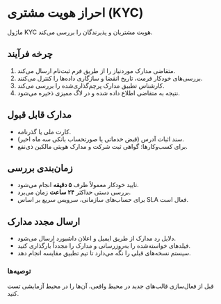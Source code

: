 # احراز هویت مشتری (KYC)

ماژول KYC هویت مشتریان و پذیرندگان را بررسی می‌کند.

## چرخه فرآیند
1. متقاضی مدارک موردنیاز را از طریق فرم ثبت‌نام ارسال می‌کند.
2. بررسی‌های خودکار فرمت، تاریخ انقضا و سازگاری داده‌ها را کنترل می‌کنند.
3. کارشناس تطبیق مدارک پرچم‌گذاری‌شده را بررسی می‌کند.
4. نتیجه به متقاضی اطلاع داده شده و در لاگ ممیزی ذخیره می‌شود.

## <a id="accepted-documents"></a>مدارک قابل قبول
- کارت ملی یا گذرنامه.
- سند اثبات آدرس (قبض خدماتی یا صورتحساب بانکی سه ماه اخیر).
- برای کسب‌وکارها: گواهی ثبت شرکت و مدارک هویتی مالکین ذی‌نفع.

## <a id="verification-timelines"></a>زمان‌بندی بررسی
- تایید خودکار معمولاً ظرف **۵ دقیقه** انجام می‌شود.
- بررسی دستی حداکثر **۲۴ ساعت** زمان می‌برد.
- برای حساب‌های سازمانی، سرویس سریع بر اساس SLA فعال است.

## <a id="resubmit-kyc"></a>ارسال مجدد مدارک
- دلایل رد مدارک از طریق ایمیل و اعلان داشبورد ارسال می‌شود.
- فیلدهای خواسته‌شده را به‌روزرسانی و مدارک را مجدداً بارگذاری کنید.
- سیستم نسخه‌های قبلی را نگه می‌دارد تا تیم تطبیق مقایسه انجام دهد.

### توصیه‌ها
قبل از فعال‌سازی قالب‌های جدید در محیط واقعی، آن‌ها را در محیط آزمایشی تست کنید.
